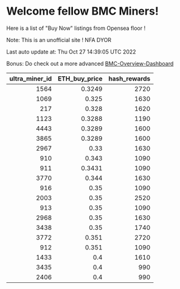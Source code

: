 # Welcome fellow BMC Miners!
Here is a list of "Buy Now" listings from Opensea floor !

Note: This is an unofficial site ! NFA DYOR

Last auto update at: Thu Oct 27 14:39:05 UTC 2022

Bonus: Do check out a more advanced [BMC-Overview-Dashboard](https://dune.com/defifunk/BMC-Overview-Dashboard)


|   ultra_miner_id |   ETH_buy_price |   hash_rewards |
|-----------------:|----------------:|---------------:|
|             1564 |          0.3249 |           2720 |
|             1069 |          0.325  |           1630 |
|              217 |          0.328  |           1620 |
|             1123 |          0.3288 |           1190 |
|             4443 |          0.3289 |           1600 |
|             3865 |          0.3289 |           1600 |
|             2967 |          0.33   |           1630 |
|              910 |          0.343  |           1090 |
|              911 |          0.3431 |           1090 |
|             3770 |          0.344  |           1630 |
|              916 |          0.35   |           1090 |
|             2003 |          0.35   |           2520 |
|              913 |          0.35   |           1090 |
|             2968 |          0.35   |           1630 |
|             3438 |          0.35   |           1740 |
|             3772 |          0.351  |           2720 |
|              912 |          0.351  |           1090 |
|             1433 |          0.4    |           1610 |
|             3435 |          0.4    |            990 |
|             2406 |          0.4    |            990 |